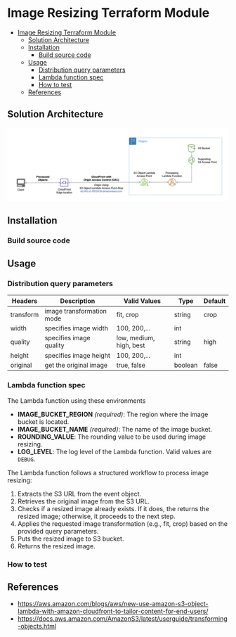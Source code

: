 # Image Resizing Terraform Module

- [Image Resizing Terraform Module](#image-resizing-terraform-module)
  - [Solution Architecture](#solution-architecture)
  - [Installation](#installation)
    - [Build source code](#build-source-code)
  - [Usage](#usage)
    - [Distribution query parameters](#distribution-query-parameters)
    - [Lambda function spec](#lambda-function-spec)
    - [How to test](#how-to-test)
  - [References](#references)

## Solution Architecture

![alt text](./docs/overview.png)

## Installation
### Build source code

## Usage

### Distribution query parameters

| Headers   | Description               | Valid Values            | Type    | Default |
| --------- | ------------------------- | ----------------------- | ------- | ------- |
| transform | image transformation mode | fit, crop               | string  | crop    |
| width     | specifies image width     | 100, 200,...            | int     |         |
| quality   | specifies image quality   | low, medium, high, best | string  | high    |
| height    | specifies image height    | 100, 200,...            | int     |         |
| original  | get the original image    | true, false             | boolean | false   |

### Lambda function spec

The Lambda function using these environments

- **IMAGE_BUCKET_REGION** _(required)_: The region where the image bucket is located.
- **IMAGE_BUCKET_NAME** _(required)_: The name of the image bucket.
- **ROUNDING_VALUE**: The rounding value to be used during image resizing.
- **LOG_LEVEL**: The log level of the Lambda function. Valid values are `DEBUG`.

The Lambda function follows a structured workflow to process image resizing:

1. Extracts the S3 URL from the event object.
2. Retrieves the original image from the S3 URL.
3. Checks if a resized image already exists. If it does, the returns the resized image; otherwise, it proceeds to the next step.
4. Applies the requested image transformation (e.g., fit, crop) based on the provided query parameters.
5. Puts the resized image to S3 bucket.
6. Returns the resized image.

### How to test

## References

- https://aws.amazon.com/blogs/aws/new-use-amazon-s3-object-lambda-with-amazon-cloudfront-to-tailor-content-for-end-users/
- https://docs.aws.amazon.com/AmazonS3/latest/userguide/transforming-objects.html
